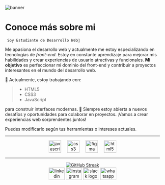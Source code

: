 ![banner](https://github.com/user-attachments/assets/03c75a90-d39e-4c90-9efa-868d47d14226)
# Conoce más sobre mi
` Soy Estudiante de Desarrollo Web🦖​`

Me apasiona el desarrollo web y actualmente me estoy especializando en tecnologías de *front-end*. Estoy en constante aprendizaje para mejorar mis habilidades y crear experiencias de usuario atractivas y funcionales. **Mi objetivo** es perfeccionar mi dominio del front-end y contribuir a proyectos interesantes en el mundo del desarrollo web.

🔧 Actualmente, estoy trabajando con:

	 
> - HTML5
> - CSS3  
> - JavaScript
  
para construir interfaces modernas. 🚀 Siempre estoy abierta a nuevos desafíos y oportunidades para colaborar en proyectos. ¡Vamos a crear experiencias web sorprendentes juntos!

Puedes modificarlo según tus herramientas o intereses actuales.

***
<div align="center">
  <img src="https://cdn.jsdelivr.net/gh/devicons/devicon/icons/javascript/javascript-original.svg" height="40" alt="javascript logo"  />
  <img width="12" />
  <img src="https://cdn.jsdelivr.net/gh/devicons/devicon/icons/css3/css3-original.svg" height="40" alt="css3 logo"  />
  <img width="12" />
  <img src="https://cdn.jsdelivr.net/gh/devicons/devicon/icons/figma/figma-original.svg" height="40" alt="figma logo"  />
  <img width="12" />
  <img src="https://cdn.jsdelivr.net/gh/devicons/devicon/icons/html5/html5-original.svg" height="40" alt="html5 logo"  />
</div>


***
<div align="center">
<a href="https://git.io/streak-stats"><img src="https://github-readme-streak-stats.herokuapp.com?user=LuMorenoM&theme=meta-dark&border_radius=8&locale=es&mode=weekly" alt="GitHub Streak" /></a>
</div>


<div align="center">
  <img src="https://raw.githubusercontent.com/maurodesouza/profile-readme-generator/master/src/assets/icons/social/linkedin/default.svg" width="52" height="40" alt="linkedin logo"  />
  <img src="https://raw.githubusercontent.com/maurodesouza/profile-readme-generator/master/src/assets/icons/social/instagram/default.svg" width="52" height="40" alt="instagram logo"  />
  <img src="https://raw.githubusercontent.com/maurodesouza/profile-readme-generator/master/src/assets/icons/social/slack/default.svg" width="52" height="40" alt="slack logo"  />
  <img src="https://raw.githubusercontent.com/maurodesouza/profile-readme-generator/master/src/assets/icons/social/whatsapp/default.svg" width="52" height="40" alt="whatsapp logo"  />
</div>

